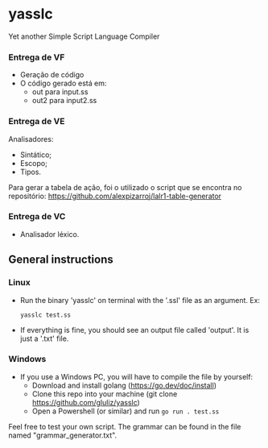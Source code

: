 # yasslc
Yet another Simple Script Language Compiler

### Entrega de VF 
- Geração de código
- O código gerado está em:
  - out para input.ss
  - out2 para input2.ss

### Entrega de VE
Analisadores:
- Sintático;
- Escopo;
- Tipos.

Para gerar a tabela de ação, foi o utilizado o script que se encontra no repositório:
https://github.com/alexpizarroj/lalr1-table-generator

### Entrega de VC
- Analisador léxico.

## General instructions
### Linux
- Run the binary 'yasslc' on terminal with the '.ssl' file as an argument. Ex:
  ```
  yasslc test.ss
  ```
- If everything is fine, you should see an output file called 'output'. It is just a '.txt' file.
### Windows
- If you use a Windows PC, you will have to compile the file by yourself:
  - Download and install golang (https://go.dev/doc/install)
  - Clone this repo into your machine (git clone https://github.com/gluliz/yasslc)
  - Open a Powershell (or similar) and run ` go run . test.ss `

Feel free to test your own script. The grammar can be found in the file named "grammar_generator.txt". 